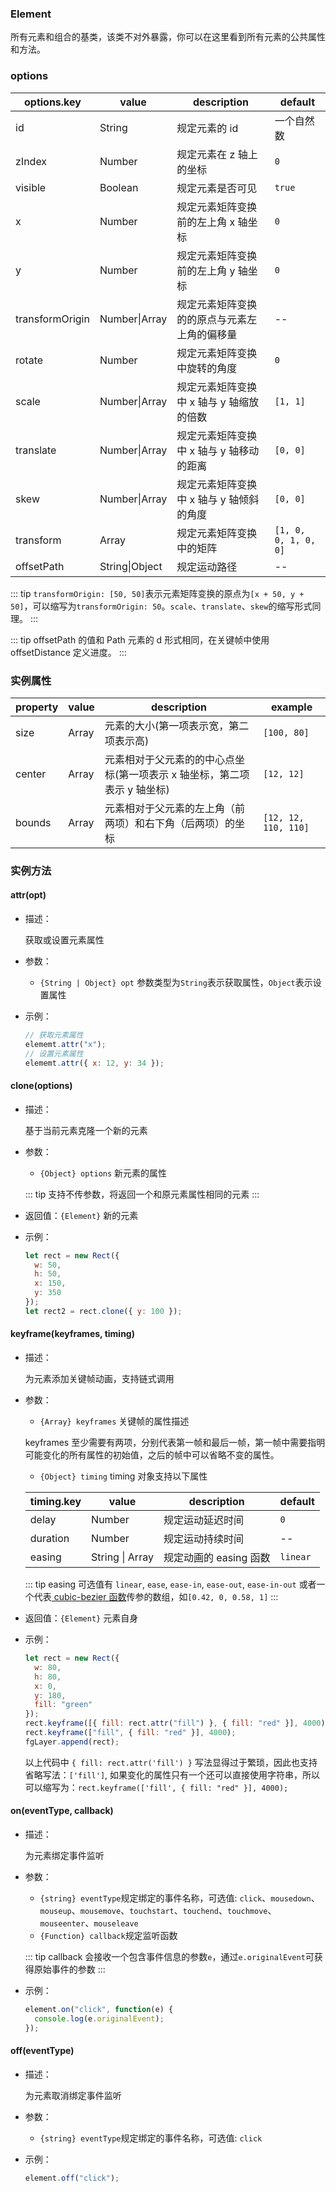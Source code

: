 ### Element

所有元素和组合的基类，该类不对外暴露，你可以在这里看到所有元素的公共属性和方法。

### options

| options.key     | value          | description                                  | default              |
| --------------- | -------------- | -------------------------------------------- | -------------------- |
| id              | String         | 规定元素的 id                                | 一个自然数           |
| zIndex          | Number         | 规定元素在 z 轴上的坐标                      | `0`                  |
| visible         | Boolean        | 规定元素是否可见                             | `true`               |
| x               | Number         | 规定元素矩阵变换前的左上角 x 轴坐标          | `0`                  |
| y               | Number         | 规定元素矩阵变换前的左上角 y 轴坐标          | `0`                  |
| transformOrigin | Number\|Array  | 规定元素矩阵变换的的原点与元素左上角的偏移量 | --                   |
| rotate          | Number         | 规定元素矩阵变换中旋转的角度                 | `0`                  |
| scale           | Number\|Array  | 规定元素矩阵变换中 x 轴与 y 轴缩放的倍数     | `[1, 1]`             |
| translate       | Number\|Array  | 规定元素矩阵变换中 x 轴与 y 轴移动的距离     | `[0, 0]`             |
| skew            | Number\|Array  | 规定元素矩阵变换中 x 轴与 y 轴倾斜的角度     | `[0, 0]`             |
| transform       | Array          | 规定元素矩阵变换中的矩阵                     | `[1, 0, 0, 1, 0, 0]` |
| offsetPath      | String\|Object | 规定运动路径                                 | --                   |

::: tip
`transformOrigin: [50, 50]`表示元素矩阵变换的原点为`[x + 50, y + 50]`，可以缩写为`transformOrigin: 50`。`scale`、`translate`、`skew`的缩写形式同理。
:::

::: tip
offsetPath 的值和 Path 元素的 d 形式相同，在关键帧中使用 offsetDistance 定义进度。
:::

### 实例属性

| property | value | description                                                              | example              |
| -------- | ----- | ------------------------------------------------------------------------ | -------------------- |
| size     | Array | 元素的大小(第一项表示宽，第二项表示高)                                   | `[100, 80]`          |
| center   | Array | 元素相对于父元素的的中心点坐标(第一项表示 x 轴坐标，第二项表示 y 轴坐标) | `[12, 12]`           |
| bounds   | Array | 元素相对于父元素的左上角（前两项）和右下角（后两项）的坐标               | `[12, 12, 110, 110]` |

### 实例方法

#### attr(opt)

- 描述：

  获取或设置元素属性

- 参数：

  - `{String | Object} opt` 参数类型为`String`表示获取属性，`Object`表示设置属性

- 示例：

  ```js
  // 获取元素属性
  elememt.attr("x");
  // 设置元素属性
  elememt.attr({ x: 12, y: 34 });
  ```

#### clone(options)

- 描述：

  基于当前元素克隆一个新的元素

- 参数：

  - `{Object} options` 新元素的属性

  ::: tip
  支持不传参数，将返回一个和原元素属性相同的元素
  :::

- 返回值：`{Element}` 新的元素

- 示例：

  ```js
  let rect = new Rect({
    w: 50,
    h: 50,
    x: 150,
    y: 350
  });
  let rect2 = rect.clone({ y: 100 });
  ```

#### keyframe(keyframes, timing)

- 描述：

  为元素添加关键帧动画，支持链式调用

- 参数：

  - `{Array} keyframes` 关键帧的属性描述

  keyframes 至少需要有两项，分别代表第一帧和最后一帧，第一帧中需要指明可能变化的所有属性的初始值，之后的帧中可以省略不变的属性。

  - `{Object} timing` timing 对象支持以下属性

  | timing.key | value           | description            | default  |
  | ---------- | --------------- | ---------------------- | -------- |
  | delay      | Number          | 规定运动延迟时间       | `0`      |
  | duration   | Number          | 规定运动持续时间       | --       |
  | easing     | String \| Array | 规定动画的 easing 函数 | `linear` |

  ::: tip
  easing 可选值有 `linear`, `ease`, `ease-in`, `ease-out`, `ease-in-out` 或者一个代表[ cubic-bezier 函数](https://blog.csdn.net/wjnf012/article/details/78795573)传参的数组，如`[0.42, 0, 0.58, 1]`
  :::

* 返回值：`{Element}` 元素自身

* 示例：

  ```js
  let rect = new Rect({
    w: 80,
    h: 80,
    x: 0,
    y: 180,
    fill: "green"
  });
  rect.keyframe([{ fill: rect.attr("fill") }, { fill: "red" }], 4000);
  rect.keyframe(["fill", { fill: "red" }], 4000);
  fgLayer.append(rect);
  ```

  以上代码中 `{ fill: rect.attr('fill') }` 写法显得过于繁琐，因此也支持省略写法：`['fill']`, 如果变化的属性只有一个还可以直接使用字符串，所以可以缩写为：`rect.keyframe(['fill', { fill: "red" }], 4000);`

#### on(eventType, callback)

- 描述：

  为元素绑定事件监听

- 参数：

  - `{string} eventType`规定绑定的事件名称，可选值: `click`、`mousedown`、`mouseup`、`mousemove`、`touchstart`、`touchend`、`touchmove`、`mouseenter`、`mouseleave`
  - `{Function} callback`规定监听函数

  ::: tip
  callback 会接收一个包含事件信息的参数`e`，通过`e.originalEvent`可获得原始事件的参数
  :::

- 示例：
  ```js
  element.on("click", function(e) {
    console.log(e.originalEvent);
  });
  ```

#### off(eventType)

- 描述：

  为元素取消绑定事件监听

- 参数：

  - `{string} eventType`规定绑定的事件名称，可选值: `click`

- 示例：
  ```js
  element.off("click");
  ```

<!-- #### addTrack(track)

- 描述：

  向元素中添加一个或多个轨迹

- 参数：

  - `{Track} track`

- 示例：
  ```js
  elememt.addTrack(track, track2);
  ```

#### removeTrack(track)

- 描述：

  从元素中去除一个或多个轨迹

- 参数：

  - `{Track} track`

  ::: tip
  支持不传参数，`elememt.removeTrack()`将删除所有的轨迹
  :::

- 示例：

  ```js
  elememt.removeTrack(track, track2);
  ``` -->
